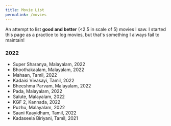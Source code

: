 ```yaml
---
title: Movie List
permalink: /movies
---
```

An attempt to list **good and better** (<2.5 in scale of 5) movies I saw. I started this page as a practice to log movies, but that's something I always fail to maintain!

### 2022
- Super Sharanya, Malayalam, 2022
- Bhoothakaalam, Malayalam, 2022
- Mahaan, Tamil, 2022
- Kadaisi Vivasayi, Tamil, 2022
- Bheeshma Parvam, Malayalam, 2022
- Pada, Malayalam, 2022
- Salute, Malayalam, 2022
- KGF 2, Kannada, 2022
- Puzhu, Malayalam, 2022
- Saani Kaayidham, Tamil, 2022
- Kadaseela Biriyani, Tamil, 2021